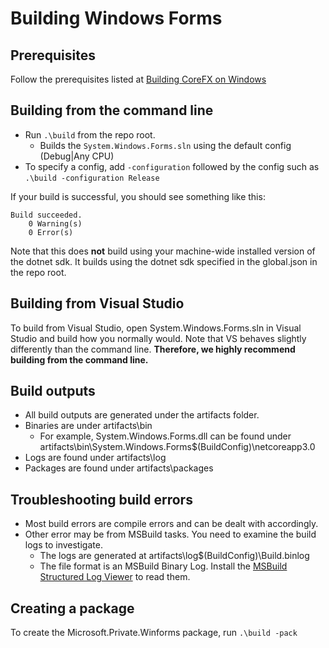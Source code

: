 # Building Windows Forms

## Prerequisites ##
Follow the prerequisites listed at [Building CoreFX on Windows](https://github.com/dotnet/corefx/blob/master/Documentation/building/windows-instructions.md)

## Building from the command line
* Run `.\build` from the repo root.
  * Builds the `System.Windows.Forms.sln` using the default config (Debug|Any CPU)
* To specify a config, add `-configuration` followed by the config such as `.\build -configuration Release`

If your build is successful, you should see something like this:
```console
Build succeeded.
    0 Warning(s)
    0 Error(s)
```

Note that this does **not** build using your machine-wide installed version of the dotnet sdk. It builds using the dotnet sdk specified in the global.json in the repo root.

## Building from Visual Studio
To build from Visual Studio, open System.Windows.Forms.sln in Visual Studio and build how you normally would.
Note that VS behaves slightly differently than the command line. **Therefore, we highly recommend building from the command line.**

## Build outputs
* All build outputs are generated under the artifacts folder.
* Binaries are under artifacts\bin
  * For example, System.Windows.Forms.dll can be found under artifacts\bin\System.Windows.Forms\$(BuildConfig)\netcoreapp3.0
* Logs are found under artifacts\log
* Packages are found under artifacts\packages

## Troubleshooting build errors
* Most build errors are compile errors and can be dealt with accordingly.
* Other error may be from MSBuild tasks. You need to examine the build logs to investigate.
  * The logs are generated at artifacts\log\$(BuildConfig)\Build.binlog
  * The file format is an MSBuild Binary Log. Install the [MSBuild Structured Log Viewer](http://msbuildlog.com/) to read them.

## Creating a package
To create the Microsoft.Private.Winforms package, run `.\build -pack`